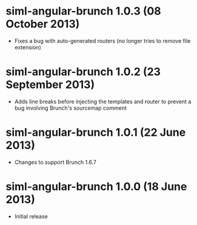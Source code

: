 # siml-angular-brunch 1.0.3 (08 October 2013)
* Fixes a bug with auto-generated routers (no longer tries to remove file extension)

# siml-angular-brunch 1.0.2 (23 September 2013)
* Adds line breaks before injecting the templates and router to prevent a bug involving Brunch's sourcemap comment

# siml-angular-brunch 1.0.1 (22 June 2013)
* Changes to support Brunch 1.6.7

# siml-angular-brunch 1.0.0 (18 June 2013)
* Initial release
